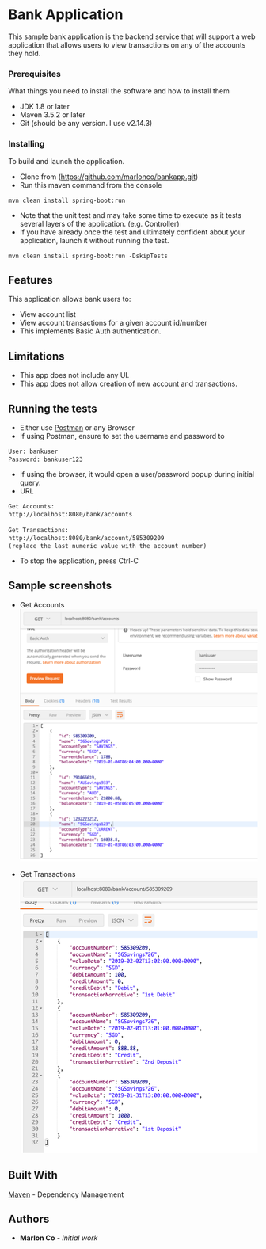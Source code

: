 # Bank Application

This sample bank application is the backend service that will support a web application that allows users to view transactions on any of the accounts they hold.

### Prerequisites

What things you need to install the software and how to install them

* JDK 1.8 or later
* Maven 3.5.2 or later
* Git (should be any version. I use v2.14.3)

### Installing

To build and launch the application.

* Clone from (https://github.com/marlonco/bankapp.git)
* Run this maven command from the console 

```
mvn clean install spring-boot:run
```

* Note that the unit test and may take some time to execute as it tests several layers of the application. (e.g. Controller)
* If you have already once the test and ultimately confident about your application, launch it without running the test.

```
mvn clean install spring-boot:run -DskipTests
```

## Features

This application allows bank users to:
* View account list
* View account transactions for a given account id/number
* This implements Basic Auth authentication.

## Limitations
* This app does not include any UI.
* This app does not allow creation of new account and transactions.

## Running the tests

* Either use [Postman](https://www.getpostman.com/downloads/) or any Browser 
* If using Postman, ensure to set the username and password to

```
User: bankuser
Password: bankuser123
```

* If using the browser, it would open a user/password popup during initial query.
* URL

```
Get Accounts: 
http://localhost:8080/bank/accounts

Get Transactions: 
http://localhost:8080/bank/account/585309209
(replace the last numeric value with the account number)

```
* To stop the application, press Ctrl-C

## Sample screenshots

* Get Accounts 
![Get Accounts](./readme-images/getAccounts.png)

* Get Transactions
![Get Transactions](./readme-images/getTransactions.png)

## Built With

[Maven](https://maven.apache.org/) - Dependency Management

## Authors

* **Marlon Co** - *Initial work* 




